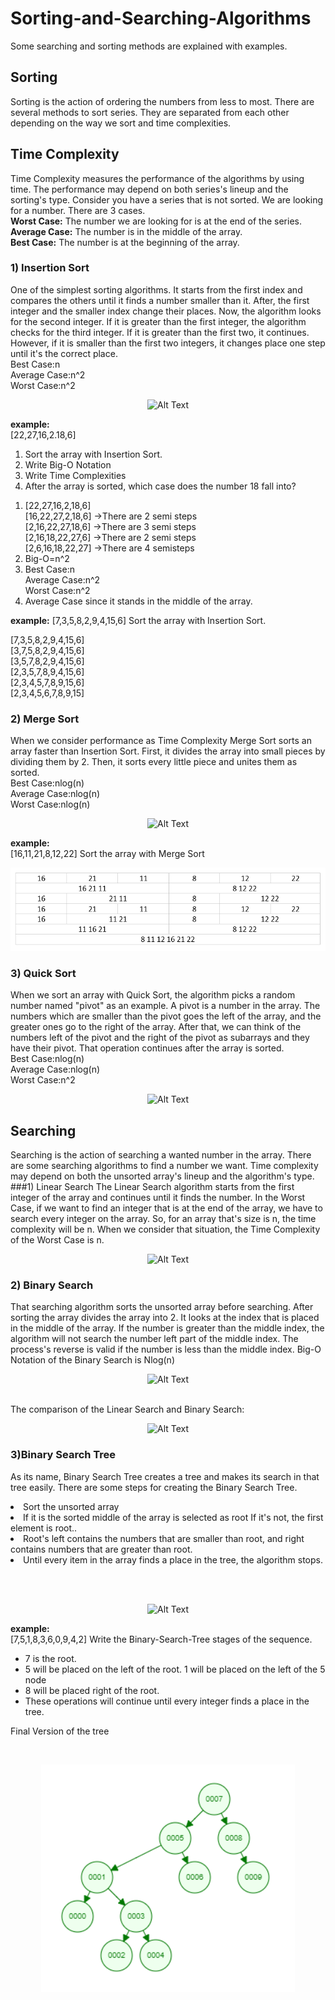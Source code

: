 # Sorting-and-Searching-Algorithms
Some searching and sorting methods are explained with examples.
<br>

## Sorting
Sorting is the action of ordering the numbers from less to most.
There are several methods to sort series. They are separated from each other
depending on the way we sort and time complexities.
<br>
## Time Complexity
Time Complexity measures the performance of the algorithms by using time. The performance
may depend on both series's lineup and the sorting's type.
Consider you have a series that is not sorted. We are looking for a number.
There are 3 cases.
<br>**Worst Case:** The number we are looking for is at the end of the series.
<br>**Average Case:** The number is in the middle of the array.
<br>**Best Case:** The number is at the beginning of the array.

### 1) Insertion Sort
One of the simplest sorting algorithms. It starts from the first index and
compares the others until it finds a number smaller than it. After, the first
integer and the smaller index change their places. Now, the algorithm looks for
the second integer. If it is greater than the first integer, the algorithm checks for the third integer.
If it is greater than the first two, it continues. However, if it is smaller than the first two integers,
it changes place one step until it's the correct place.
<br>Best Case:n
<br> Average Case:n^2
<br> Worst Case:n^2
<br><p align="center">![Alt Text](https://upload.wikimedia.org/wikipedia/commons/9/9c/Insertion-sort-example.gif) </p>
**example:**
<br>[22,27,16,2.18,6]
<ol>
  <li>Sort the array with Insertion Sort.</li>
  <li>Write Big-O Notation</li>
  <li>Write Time Complexities</li>
  <li>After the array is sorted, which case does the number 18 fall into?</li>
</ol>

<ol>
  <li>[22,27,16,2,18,6]
<br>[16,22,27,2,18,6] ->There are 2 semi steps
<br>[2,16,22,27,18,6] ->There are 3 semi steps
<br>[2,16,18,22,27,6] ->There are 2 semi steps
<br>[2,6,16,18,22,27] ->There are 4 semisteps</li>
  <li>Big-O=n^2</li>
  <li>Best Case:n
<br> Average Case:n^2
<br> Worst Case:n^2</li>
  <li>Average Case since it stands in the middle of the array.</li>
</ol>

**example:**
[7,3,5,8,2,9,4,15,6] Sort the array with Insertion Sort.

[7,3,5,8,2,9,4,15,6]
<br>[3,7,5,8,2,9,4,15,6]
<br>[3,5,7,8,2,9,4,15,6]
<br>[2,3,5,7,8,9,4,15,6]
<br>[2,3,4,5,7,8,9,15,6]
<br>[2,3,4,5,6,7,8,9,15]
### 2) Merge Sort
When we consider performance as Time Complexity Merge Sort sorts an array faster than
Insertion Sort. First, it divides the array into small pieces by dividing them by 2.
Then, it sorts every little piece and unites them as sorted.
<br>Best Case:nlog(n)
<br> Average Case:nlog(n)
<br> Worst Case:nlog(n)
<br><p align="center">![Alt Text]( https://upload.wikimedia.org/wikipedia/commons/c/cc/Merge-sort-example-300px.gif?20151222172210
) </p>
**example:**
<br> [16,11,21,8,12,22] Sort the array with Merge Sort
<br><p align="center">![Alt Text](merge-example.png) </p>

### 3) Quick Sort
When we sort an array with Quick Sort, the algorithm picks a random number named "pivot" as an example.
A pivot is a number in the array.
The numbers which are smaller than the pivot goes the left of the array, and the greater ones
go to the right of the array. After that, we can think of the numbers left of the pivot and the right of the pivot
as subarrays and they have their pivot. That operation continues after the array is sorted.
<br>Best Case:nlog(n)
<br> Average Case:nlog(n)
<br> Worst Case:n^2
<br><p align="center">![Alt Text](https://upload.wikimedia.org/wikipedia/commons/6/6a/Sorting_quicksort_anim.gif)

## Searching
Searching is the action of searching a wanted number in the array. There are some searching algorithms
to find a number we want. Time complexity may depend on both the unsorted array's lineup and the algorithm's type.
###1) Linear Search
The Linear Search algorithm starts from the first integer of the array and continues until
it finds the number.
In the Worst Case, if we want to find an integer that is at the end of the array, we have to search every
integer on the array. So, for an array that's size is n, the time complexity will be n.
When we consider that situation, the Time Complexity of the Worst Case is n.
<br><p align="center">![Alt Text](https://i.pinimg.com/originals/5a/9a/42/5a9a4231aa995d2bec0781c6972f6032.gif
) </p>
### 2) Binary Search
That searching algorithm sorts the unsorted array before searching. After sorting the array
divides the array into 2. It looks at the index that is placed in the middle of the array.
If the number is greater than the middle index, the algorithm will not search the number left part of the middle index.
The process's reverse is valid if the number is less than the middle index.
Big-O Notation of the Binary Search is Nlog(n)
<br><p align="center">![Alt Text](https://d18l82el6cdm1i.cloudfront.net/uploads/bePceUMnSG-binary_search_gif.gif
)</p>
<br>
The comparison of the Linear Search and Binary Search:
<br><p align="center">![Alt Text](https://res.cloudinary.com/practicaldev/image/fetch/s--PNWqc_R9--/c_limit%2Cf_auto%2Cfl_progressive%2Cq_66%2Cw_880/https://dev-to-uploads.s3.amazonaws.com/uploads/articles/gb49p4klebgbtdwijpak.gif)

### 3)Binary Search Tree
As its name, Binary Search Tree creates a tree and makes its search in that tree easily.
There are some steps for creating the Binary Search Tree.
<li>Sort the unsorted array
  <li>If it is the sorted middle of the array is selected as root If it's not, the first element is root..</li>
<li>Root's left contains the numbers that are smaller than root, and right contains numbers that are greater than root.
<li> Until every item in the array finds a place in the tree, the algorithm stops.</li>

<br></li></ol>
<br><p align="center">![Alt Text](https://blog.penjee.com/wp-content/uploads/2015/12/optimal-binary-search-tree-from-sorted-array.gif)
</p>

**example:**
<br>[7,5,1,8,3,6,0,9,4,2] Write the Binary-Search-Tree stages of the sequence.

<ul>
  <li>7 is the root.</li>
  <li>5 will be placed on the left of the root. 1 will be placed on the left of the 5 node </li>
  <li>8 will be placed right of the root.</li>
<li>These operations will continue until every integer finds a place in the tree.</li>
</ul>
Final Version of the tree

<br><p align="center">![Alt Text](binary-search-tree.png) </p>

